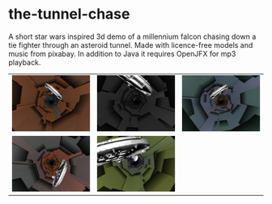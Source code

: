 # the-tunnel-chase
A short star wars inspired 3d demo of a millennium falcon chasing down a tie fighter through an asteroid tunnel. 
Made with licence-free models and music from pixabay. In addition to Java it requires OpenJFX for mp3 playback.

<table>
<tr>
  <td><img src="https://github.com/conradplake/the-tunnel-chase/blob/99b20a990fbe9e93d9049f33dd9d2ce30dae7973/screenshots/Screenshot1.png" alt="Screenshot_1" width="300"></td>
  <td><img src="https://github.com/conradplake/the-tunnel-chase/blob/99b20a990fbe9e93d9049f33dd9d2ce30dae7973/screenshots/Screenshot2.png" alt="Screenshot_2" width="300"></td>
  <td><img src="https://github.com/conradplake/the-tunnel-chase/blob/99b20a990fbe9e93d9049f33dd9d2ce30dae7973/screenshots/Screenshot3.png" alt="Screenshot_3" width="300"></td>
</tr>
<tr>
  <td><img src="https://github.com/conradplake/the-tunnel-chase/blob/99b20a990fbe9e93d9049f33dd9d2ce30dae7973/screenshots/Screenshot4.png" alt="Screenshot_4" width="300"></td>
  <td><img src="https://github.com/conradplake/the-tunnel-chase/blob/99b20a990fbe9e93d9049f33dd9d2ce30dae7973/screenshots/Screenshot5.png" alt="Screenshot_5" width="300"></td>
</tr>
</table>
